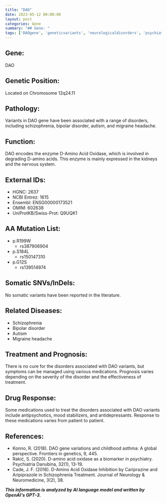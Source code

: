 ```yaml
---
title: "DAO"
date: 2023-05-12 00:00:00
layout: post
categories: Gene
summary: "## Gene: "
tags: ['DAOgene', 'geneticvariants', 'neurologicaldisorders', 'psychiatricdisorders', 'treatmentoptions', 'drugresponse', 'biomarker', 'prognosis']
---
```


## Gene: 

DAO

## Genetic Position:

Located on Chromosome 12q24.11

## Pathology:

Variants in DAO gene have been associated with a range of disorders, including schizophrenia, bipolar disorder, autism, and migraine headache.

## Function:

DAO encodes the enzyme D-Amino Acid Oxidase, which is involved in degrading D-amino acids. This enzyme is mainly expressed in the kidneys and the nervous system.

## External IDs:

- HGNC: 2637
- NCBI Entrez: 1615
- Ensembl: ENSG00000173521
- OMIM: 602638
- UniProtKB/Swiss-Prot: Q9UQK1

## AA Mutation List:

- p.R199W
    - rs387906904
- p.S184L
    - rs150147310
- p.G12S
    - rs139514974

## Somatic SNVs/InDels:

No somatic variants have been reported in the literature.

## Related Diseases:

- Schizophrenia
- Bipolar disorder
- Autism
- Migraine headache

## Treatment and Prognosis:

There is no cure for the disorders associated with DAO variants, but symptoms can be managed using various medications. Prognosis varies depending on the severity of the disorder and the effectiveness of treatment.

## Drug Response:

Some medications used to treat the disorders associated with DAO variants include antipsychotics, mood stabilizers, and antidepressants. Response to these medications varies from patient to patient.

## References:

- Konno, R. (2018). DAO gene variations and childhood asthma: A global perspective. Frontiers in genetics, 9, 445.
- Rakić, S. (2020). D-amino acid oxidase as a biomarker in psychiatry. Psychiatria Danubina, 32(1), 13-19.
- Cade, J. F. (2018). D-Amino Acid Oxidase Inhibition by Cariprazine and Aripiprazole in Schizophrenia Treatment. Journal of Neurology & Neuromedicine, 3(2), 38.

**_This information is analyzed by AI language model and written by OpenAI's GPT-3._**